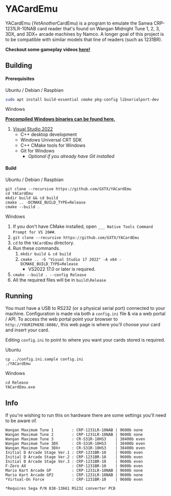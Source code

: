 YACardEmu
============

YACardEmu (*YetAnother*CardEmu) is a program to emulate the Sanwa CRP-1231LR-10NAB card reader that's found on Wangan Midnight Tune 1, 2, 3, 3DX, and 3DX+ arcade machines by Namco. A longer goal of this project is to be compatible with similar models that line of readers (such as 1231BR).

**Checkout some gameplay videos [here!](https://www.youtube.com/channel/UCle6xQNwROzwYfYMyrnIcBQ)**

Building
---------
#### Prerequisites

Ubuntu / Debian / Raspbian

```sh
sudo apt install build-essential cmake pkg-config libserialport-dev
```

Windows

**[Precompiled Windows binaries can be found here.](https://github.com/GXTX/YACardEmu/tags)**

1. [Visual Studio 2022](https://visualstudio.microsoft.com/vs/)
    * C++ desktop development
    * Windows Universal CRT SDK
    * C++ CMake tools for Windows
    * Git for Windows
		* *Optional if you already have Git installed*

#### Build

Ubuntu / Debian / Raspbian

```
git clone --recursive https://github.com/GXTX/YACardEmu
cd YACardEmu
mkdir build && cd build
cmake .. -DCMAKE_BUILD_TYPE=Release
cmake --build .
```

Windows

1. If you don't have CMake installed, open `___ Native Tools Command Prompt for VS 20##`.
2. `git clone --recursive https://github.com/GXTX/YACardEmu`
3. `cd` to the `YACardEmu` directory.
4. Run these commands.
    1. `mkdir build & cd build`
    2. `cmake .. -G "Visual Studio 17 2022" -A x64 -DCMAKE_BUILD_TYPE=Release`
        * VS2022 17.0 or later is required.
5. `cmake --build . --config Release`
6. All the required files will be in `build\Release`

Running
---------

You must have a USB to RS232 (or a physical serial port) connected to your machine. Configuration is made via both a `config.ini` file & via a web portal / API.
To access the web portal point your browser to `http://YOURIPHERE:8080/`, this web page is where you'll choose your card and insert your card.

Editing `config.ini` to point to where you want your cards stored is required.

Ubuntu

```
cp ../config.ini.sample config.ini
./YACardEmu
```

Windows

```
cd Release
YACardEmu.exe
```

Info
---------

If you're wishing to run this on hardware there are some settings you'll need to be aware of.

```
Wangan Maximum Tune 1        : CRP-1231LR-10NAB | 9600b none
Wangan Maximum Tune 2        : CRP-1231LR-10NAB | 9600b none
Wangan Maximum Tune 3        : CR-S31R-10HS3    | 38400b even
Wangan Maximum Tune 3DX      : CR-S31R-10HS3    | 38400b even
Wangan Maximum Tune 3DX+     : CR-S31R-10HS3    | 38400b even
Initial D Arcade Stage Ver.1 : CRP-1231BR-10    | 9600b even
Initial D Arcade Stage Ver.2 : CRP-1231BR-10    | 9600b even
Initial D Arcade Stage Ver.3 : CRP-1231BR-10    | 9600b even
F-Zero AX                    : CRP-1231BR-10    | 9600b even
Mario Kart Arcade GP         : CRP-1231LR-10NAB | 9600b none
Mario Kart Arcade GP2        : CRP-1231LR-10NAB | 9600b none
*Virtual-On Force            : CRP-1231BR-10    | 9600b even

*Requires Sega P/N 838-13661 RS232 converter PCB
```
